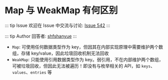 # Map 与 WeakMap 有何区别



::: tip Issue 
 欢迎在 Issue 中交流与讨论: [Issue 542](https://github.com/shfshanyue/Daily-Question/issues/542) 
:::

::: tip Author 
回答者: [shfshanyue](https://github.com/shfshanyue) 
:::

+ `Map`: 可使用任何数据类型作为 key，但因其在内部实现原理中需要维护两个数组，存储 key/value，因此垃圾回收机制无法回收
+ `WeakMap`: 只能使用引用数据类型作为 key。弱引用，不在内部维护两个数组，可被垃圾回收，但因此无法被遍历！即没有与枚举相关的 API，如 `keys`、`values`、`entries` 等